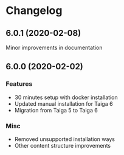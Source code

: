 # Changelog

## 6.0.1 (2020-02-08)

Minor improvements in documentation

## 6.0.0 (2020-02-02)

### Features

- 30 minutes setup with docker installation
- Updated manual installation for Taiga 6
- Migration from Taiga 5 to Taiga 6

### Misc

- Removed unsupported installation ways
- Other content structure improvements
